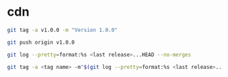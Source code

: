 # cdn

```sh
git tag -a v1.0.0 -m "Version 1.0.0"
```

```sh
git push origin v1.0.0
```

```sh
git log --pretty=format:%s <last release>...HEAD --no-merges
```

```sh
git tag -a <tag name> -m"$(git log --pretty=format:%s <last release>...HEAD --no-merges)"
```